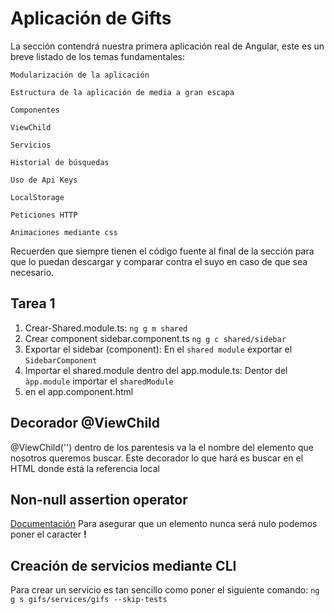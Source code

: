 # Aplicación de Gifts

La sección contendrá nuestra primera aplicación real de Angular, este es un breve listado de los temas fundamentales:

    Modularización de la aplicación

    Estructura de la aplicación de media a gran escapa

    Componentes

    ViewChild

    Servicios

    Historial de búsquedas

    Uso de Api Keys

    LocalStorage

    Peticiones HTTP

    Animaciones mediante css

Recuerden que siempre tienen el código fuente al final de la sección para que lo puedan descargar y comparar contra el suyo en caso de que sea necesario.


## Tarea 1
1. Crear-Shared.module.ts: `ng g m shared`
2. Crear component sidebar.component.ts `ng g c shared/sidebar`
3. Exportar el sidebar (component): En el `shared module` exportar el `SidebarComponent`
4. Importar el shared.module dentro del app.module.ts: Dentor del `àpp.module` importar el `sharedModule`
5. <app-sidebar></app-sidebar> en el app.component.html

## Decorador @ViewChild
@ViewChild('') dentro de los parentesis va la el nombre del elemento que nosotros queremos buscar. Este decorador lo que hará es buscar en el HTML donde está la referencia local 

## Non-null assertion operator
[Documentación](https://www.typescriptlang.org/docs/handbook/release-notes/typescript-2-0.html#non-null-assertion-operator)
Para asegurar que un elemento nunca será nulo podemos poner el caracter **!**


## Creación de servicios mediante CLI

Para crear un servicio es tan sencillo como poner el siguiente comando:
`ng g s gifs/services/gifs --skip-tests`